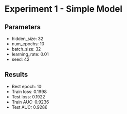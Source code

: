 # Experiment 1 - Simple Model

## Parameters
- hidden_size: 32
- num_epochs: 10
- batch_size: 32
- learning_rate: 0.01
- seed: 42

## Results
- Best epoch: 10
- Train loss: 0.1998
- Test loss: 0.1922
- Train AUC: 0.9236
- Test AUC: 0.9286
